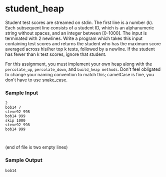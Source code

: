 # student_heap

Student test scores are streamed on stdin. The first line is a number (k). Each subsequent line consists of a student ID, which is an alphanumeric string without spaces, and an integer between [0-1000]. The input is terminated with 2 newlines. Write a program which takes this input containing test scores and returns the student who has the maximum score averaged across his/her top k tests, followed by a newline. If the student has fewer than k test scores, ignore that student.

For this assignment, you must implement your own heap along with the `percolate_up`, `percolate_down`, and `build_heap methods`. Don't feel obligated to change your naming convention to match this; camelCase is fine, you don't have to use snake_case.

### Sample Input

```
2
bob14 7
steve92 998
bob14 999
skip 1000
steve92 998
bob14 999



```

(end of file is two empty lines)
### Sample Output
```
bob14
```
